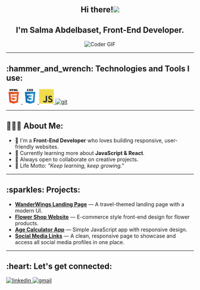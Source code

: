 <h2 align="center">
   Hi there!<img src="https://user-images.githubusercontent.com/42378118/110234147-e3259600-7f4e-11eb-95be-0c4047144dea.gif" width="30"> 
</h2>

<h2 align="center">
  I'm Salma Abdelbaset, Front-End Developer. 
</h2>

<p align="center">
  <img src="https://media.giphy.com/media/SWoSkN6DxTszqIKEqv/giphy.gif" alt="Coder GIF" width="500">
</p>

---

<h2 align="left">:hammer_and_wrench: Technologies and Tools I use:</h2>
<p align="left">
    <a href="https://www.w3.org/html/" target="_blank"> 
      <img src="https://raw.githubusercontent.com/devicons/devicon/master/icons/html5/html5-original-wordmark.svg" alt="html5" width="40" height="40"/> 
    </a>
    <a href="https://www.w3schools.com/css/" target="_blank"> 
      <img src="https://raw.githubusercontent.com/devicons/devicon/master/icons/css3/css3-original-wordmark.svg" alt="css3" width="40" height="40"/> 
    </a>
    <a href="https://developer.mozilla.org/en-US/docs/Web/JavaScript" target="_blank"> 
      <img src="https://raw.githubusercontent.com/devicons/devicon/master/icons/javascript/javascript-original.svg" alt="javascript" width="40" height="40"/> 
    </a>
    <a href="https://git-scm.com/" target="_blank"> 
      <img src="https://www.vectorlogo.zone/logos/git-scm/git-scm-icon.svg" alt="git" width="40" height="40"/> 
    </a>
</p>

---

<h2 align="left">👩🏻‍💻 About Me:</h2>

- 🎨 I'm a **Front-End Developer** who loves building responsive, user-friendly websites.  
- 🚀 Currently learning more about **JavaScript & React**.  
- 🤝 Always open to collaborate on creative projects.  
- 🌱 Life Motto: *"Keep learning, keep growing."*  

---

<h2 align="left">:sparkles: Projects:</h2>

-  [**WanderWings Landing Page**](#) — A travel-themed landing page with a modern UI.  
-  [**Flower Shop Website**](#) — E-commerce style front-end design for flower products.  
-  [**Age Calculator App**](#) — Simple JavaScript app with responsive design.
-  [**Social Media Links**](#) — A clean, responsive page to showcase and access all social media profiles in one place.    

---

<h2 align="left">:heart: Let's get connected:</h2>

<p align="left">
  <a href="https://www.linkedin.com/" target="_blank">
    <img src="https://img.icons8.com/color/48/000000/linkedin.png" alt="linkedin"/>
  </a>
  <a href="mailto:salma2542024@gmail.com">
    <img src="https://img.icons8.com/color/48/000000/gmail.png" alt="gmail"/>
  </a>
</p>
